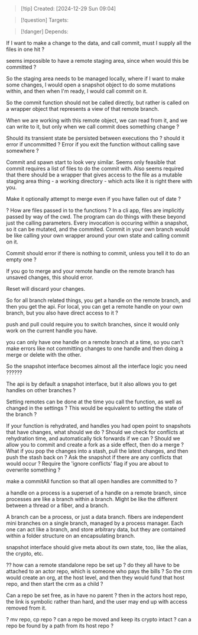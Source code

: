 
>[!tip] Created: [2024-12-29 Sun 09:04]

>[!question] Targets: 

>[!danger] Depends: 

If I want to make a change to the data, and call commit, must I supply all the files in one hit ?

seems impossible to have a remote staging area, since when would this be committed ?

So the staging area needs to be managed locally, where if I want to make some changes, I would open a snapshot object to do some mutations within, and then when I'm ready, I would call commit on it.

So the commit function should not be called directly, but rather is called on a wrapper object that represents a view of that remote branch.

When we are working with this remote object, we can read from it, and we can write to it, but only when we call commit does something change  ?

Should its transient state be persisted between executions tho ? should it error if uncommitted ?
Error if you exit the function without calling save somewhere ?

Commit and spawn start to look very similar.  Seems only feasible that commit requires a list of files to do the commit with.  Also seems required that there should be a wrapper that gives access to the file as a mutable staging area thing - a working directory - which acts like it is right there with you.

Make it optionally attempt to merge even if you have fallen out of date ?

? How are files passed in to the functions ?
In a cli app, files are implicitly passed by way of the cwd.  The program can do things with these beyond just the calling parameters.  Every invocation is occuring within a snapshot, so it can be mutated, and the commited.  Commit in your own branch would be like calling your own wrapper around your own state and calling commit on it.

Commit should error if there is nothing to commit, unless you tell it to do an empty one ?

If you go to merge and your remote handle on the remote branch has unsaved changes, this should error. 

Reset will discard your changes.

So for all branch related things, you get a handle on the remote branch, and then you get the api.
For local, you can get a remote handle on your own branch, but you also have direct access to it ?

push and pull could require you to switch branches, since it would only work on the current handle you have.

you can only have one handle on a remote branch at a time, so you can't make errors like not committing changes to one handle and then doing a merge or delete with the other.

So the snapshot interface becomes almost all the interface logic you need ??????

The api is by default a snapshot interface, but it also allows you to get handles on other branches ?

Setting remotes can be done at the time you call the function, as well as changed in the settings ?
This would be equivalent to setting the state of the branch ?

If your function is rehydrated, and handles you had open point to snapshots that have changes, what should we do ?
Should we check for conflicts at rehydration time, and automatically tick forwards if we can ?
Should we allow you to commit and create a fork as a side effect, then do a merge ?
What if you pop the changes into a stash, pull the latest changes, and then push the stash back on ?
Ask the snapshot if there are any conflicts that would occur ?
Require the 'ignore conflicts' flag if you are about to overwrite something ?

make a commitAll function so that all open handles are committed to ?

a handle on a process is a superset of a handle on a remote branch, since processes are like a branch within a branch.  Might be like the different between a thread or a fiber, and a branch.

A branch can be a process, or just a data branch.
fibers are independent mini branches on a single branch, managed by a process manager.
Each one can act like a branch, and store arbitrary data, but they are contained within a folder structure on an encapsulating branch.

snapshot interface should give meta about its own state, too, like the alias, the crypto, etc.

?? how can a remote standalone repo be set up ?  do they all have to be attached to an actor repo, which is someone who pays the bills ?  So the crm would create an org, at the host level, and then they would fund that host repo, and then start the crm as a child ?

Can a repo be set free, as in have no parent ?  then in the actors host repo, the link is symbolic rather than hard, and the user may end up with access removed from it.

? mv repo, cp repo ?
can a repo be moved and keep its crypto intact ?
can a repo be found by a path from its host repo ?